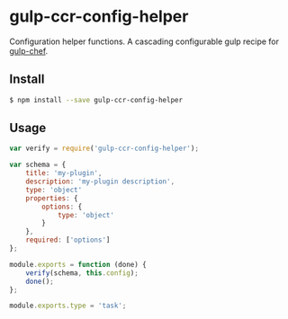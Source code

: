 # gulp-ccr-config-helper
Configuration helper functions. A cascading configurable gulp recipe for [gulp-chef](https://github.com/gulp-cookery/gulp-chef).

## Install

``` bash
$ npm install --save gulp-ccr-config-helper
```

## Usage

``` javascript
var verify = require('gulp-ccr-config-helper');

var schema = {
	title: 'my-plugin',
	description: 'my-plugin description',
	type: 'object'
	properties: {
		options: {
			type: 'object'
		}
	},
	required: ['options']
};

module.exports = function (done) {
    verify(schema, this.config);
	done();
};

module.exports.type = 'task';
```
